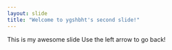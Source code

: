 ```yaml
---
layout: slide
title: "Welcome to ygshbht's second slide!"
---
```

This is my awesome slide
Use the left arrow to go back!